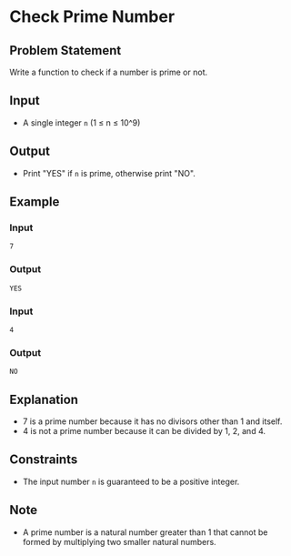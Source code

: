 # Check Prime Number

## Problem Statement

Write a function to check if a number is prime or not.

## Input

- A single integer `n` (1 ≤ n ≤ 10^9)

## Output

- Print "YES" if `n` is prime, otherwise print "NO".

## Example

### Input

```
7
```

### Output

```
YES
```

### Input

```
4
```

### Output

```
NO
```

## Explanation

- 7 is a prime number because it has no divisors other than 1 and itself.
- 4 is not a prime number because it can be divided by 1, 2, and 4.

## Constraints

- The input number `n` is guaranteed to be a positive integer.

## Note

- A prime number is a natural number greater than 1 that cannot be formed by multiplying two smaller natural numbers.
